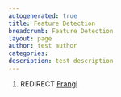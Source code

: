 ```yaml
---
autogenerated: true
title: Feature Detection
breadcrumb: Feature Detection
layout: page
author: test author
categories: 
description: test description
---
```


1.  REDIRECT [Frangi](Frangi "wikilink")
